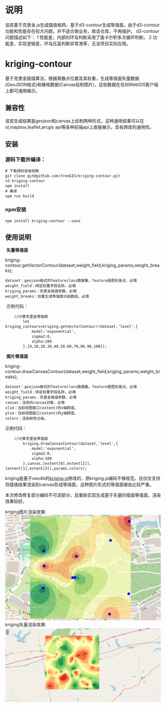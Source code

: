 # 说明
该库基于克里金.js生成插值格网，基于d3-contour生成等值面，由于d3-contour功能和性能存在较大问题，并不适合做业务，故该仓库，不再维护。
d3-contour问题描述如下：
1 性能差，内部的环岛判断采用了笛卡尔积多次循环判断。
2 功能差，实现逻辑差，环岛压盖判断非常潦草，无法项目实际应用。

# kriging-contour
基于克里金插值算法，根据离散点位置及其权重，生成等值面矢量数据(GeoJSON格式)和栅格数据(Canvas绘制图片)，这些数据在任何WebGIS客户端上都可通用展示。

## 兼容性

该库生成结果是geojson和canvas上绘制两种形式，这种通用结果可以在ol,mapbox,leaflet,arcgis api等各种前端api上直接展示，具有跨库的通用性。

## 安装
### 源码下载并编译：
```
# 下载源码安装依赖
git clone git@github.com:FreeGIS/kriging-contour.git
cd kriging-contour
npm install
# 编译
npm run build
```
### npm安装
```
npm install kriging-contour --save
```
## 使用说明
​	**矢量等值面**

kriging-contour.getVectorContour(dataset,weight_field,kriging_params,weight_breaks);

```
dataset：geojson格式的featureclass数据集，feature是图形是点，必填
weight_field：绑定权重字段名称，必填
kriging_params：克里金插值参数，必填
weight_breaks：权重生成等值面分级数组，必填
```
​		示例代码：
```
	//计算克里金等值面
		let kriging_contours=kriging.getVectorContourr(dataset,'level',{
			model:'exponential',
			sigma2:0,
			alpha:100
		},[0,10,20,30,40,50,60,70,80,90,100]);
```
​	**图片等值面**

kriging-contour.drawCanvasContour(dataset,weight_field,kriging_params,weight_breaks);
```
dataset：geojson格式的featureclass数据集，feature是图形是点，必填
weight_field：绑定权重字段名称，必填
kriging_params：克里金插值参数，必填
canvas：渲染的canvas对象，必填
xlim：当前视图窗口(extent)的x轴跨度。
ylim：当前视图窗口(extent)的y轴跨度。
colors：渲染颜色分级。
```
示例代码：
```
	//计算克里金等值面
		kriging.drawCanvasContour(dataset,'level',{
			model:'exponential',
			sigma2:0,
			alpha:100
		},canvas,[extent[0],extent[2]],[extent[1],extent[3]],params.colors);

```



kriging是基于oeo4b的[kriging.js](https://github.com/oeo4b/kriging.js)修改的，原kriging.js编码不够规范，且仅仅支持将插值结果渲染到canvas形成等值面，这种图片形式的等值面锯齿比较严重。

本次修改修复部分编码不可读部分，且重新实现生成基于矢量的插值等值面，渲染效果较好。

kriging图片渲染效果:
![kriging图片渲染效果](https://github.com/FreeGIS/kriging-contour/blob/master/doc/raster.jpg)
kriging矢量渲染效果:
![kriging矢量渲染效果](https://github.com/FreeGIS/kriging-contour/blob/master/doc/vector.jpg)
